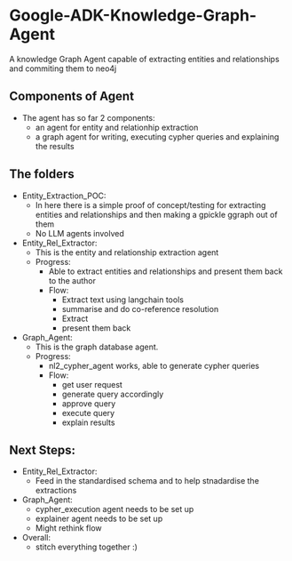 # Google-ADK-Knowledge-Graph-Agent
A knowledge Graph Agent capable of extracting entities and relationships and commiting them to neo4j

## Components of Agent
- The agent has so far 2 components: 
    - an agent for entity and relationhip extraction
    - a graph agent for writing, executing cypher queries and explaining the results

## The folders
- Entity_Extraction_POC:
    - In here there is a simple proof of concept/testing for extracting entities and relationships and then making a gpickle ggraph out of them
    - No LLM agents involved
- Entity_Rel_Extractor:
    - This is the entity and relationship extraction agent
    - Progress:
        - Able to extract entities and relationships and present them back to the author
        - Flow:
            - Extract text using langchain tools
            - summarise and do co-reference resolution
            - Extract 
            - present them back
- Graph_Agent:
    - This is the graph database agent.
    - Progress:
        - nl2_cypher_agent works, able to generate cypher queries
        - Flow:
            - get user request
            - generate query accordingly
            - approve query
            - execute query
            - explain results

## Next Steps:
- Entity_Rel_Extractor:
    - Feed in the standardised schema and to help stnadardise the extractions
- Graph_Agent:
    - cypher_execution agent needs to be set up
    - explainer agent needs to be set up
    - Might rethink flow
- Overall:
    - stitch everything together :)



